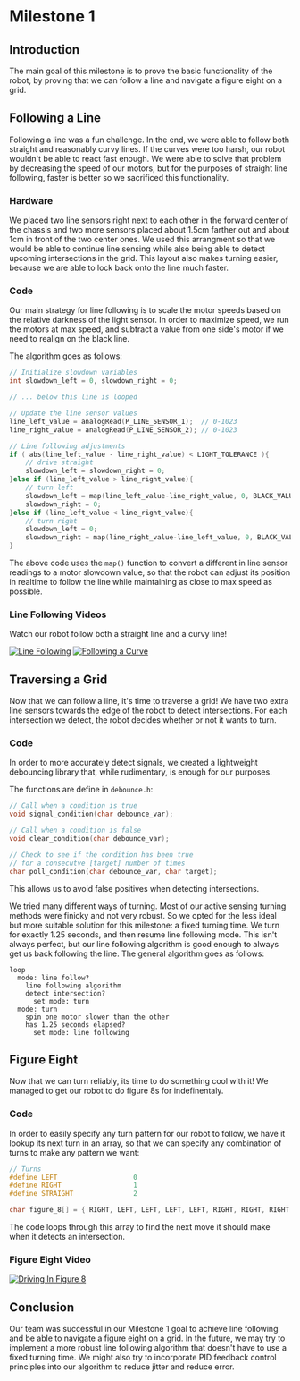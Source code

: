 # Milestone 1

## Introduction
The main goal of this milestone is to prove the basic functionality of the robot, by proving that we can follow a line and navigate a figure eight on a grid.

## Following a Line
Following a line was a fun challenge. In the end, we were able to follow both straight and reasonably curvy lines. If the curves were too harsh, our robot wouldn't be able to react fast enough. We were able to solve that problem by decreasing the speed of our motors, but for the purposes of straight line following, faster is better so we sacrificed this functionality.

### Hardware
We placed two line sensors right next to each other in the forward center of the chassis and two more sensors placed about 1.5cm farther out and about 1cm in front of the two center ones. We used this arrangment so that we would be able to continue line sensing while also being able to detect upcoming intersections in the grid. This layout also makes turning easier, because we are able to lock back onto the line much faster. 

### Code
Our main strategy for line following is to scale the motor speeds based on the relative darkness of the light sensor. In order to maximize speed, we run the motors at max speed, and subtract a value from one side's motor if we need to realign on the black line.

The algorithm goes as follows:

```cpp
// Initialize slowdown variables
int slowdown_left = 0, slowdown_right = 0;

// ... below this line is looped

// Update the line sensor values
line_left_value = analogRead(P_LINE_SENSOR_1);  // 0-1023
line_right_value = analogRead(P_LINE_SENSOR_2); // 0-1023

// Line following adjustments
if ( abs(line_left_value - line_right_value) < LIGHT_TOLERANCE ){
    // drive straight
    slowdown_left = slowdown_right = 0;
}else if (line_left_value > line_right_value){
    // turn left
    slowdown_left = map(line_left_value-line_right_value, 0, BLACK_VALUE-WHITE_VALUE, 0, 20);
    slowdown_right = 0;
}else if (line_left_value < line_right_value){
    // turn right
    slowdown_left = 0;
    slowdown_right = map(line_right_value-line_left_value, 0, BLACK_VALUE-WHITE_VALUE, 0, 20);
}
```

The above code uses the `map()` function to convert a different in line sensor readings to a motor slowdown value, so that the robot can adjust its position in realtime to follow the line while maintaining as close to max speed as possible.

### Line Following Videos
Watch our robot follow both a straight line and a curvy line!

[![Line Following](http://img.youtube.com/vi/coHGV5OTJF0/0.jpg)](https://www.youtube.com/watch?v=coHGV5OTJF0)
[![Following a Curve](http://img.youtube.com/vi/6YNuYDZxIUI/0.jpg)](https://www.youtube.com/watch?v=6YNuYDZxIUI)

## Traversing a Grid

Now that we can follow a line, it's time to traverse a grid! We have two extra line sensors towards the edge of the robot to detect intersections. For each intersection we detect, the robot decides whether or not it wants to turn. 

### Code

In order to more accurately detect signals, we created a lightweight debouncing library that, while rudimentary, is enough for our purposes. 

The functions are define in `debounce.h`:

```cpp
// Call when a condition is true
void signal_condition(char debounce_var);

// Call when a condition is false
void clear_condition(char debounce_var);

// Check to see if the condition has been true
// for a consecutve [target] number of times
char poll_condition(char debounce_var, char target);
```

This allows us to avoid false positives when detecting intersections.

We tried many different ways of turning. Most of our active sensing turning methods were finicky and not very robust. So we opted for the less ideal but more suitable solution for this milestone: a fixed turning time. We turn for exactly 1.25 seconds, and then resume line following mode. This isn't always perfect, but our line following algorithm is good enough to always get us back following the line. The general algorithm goes as follows:

```
loop
  mode: line follow?
    line following algorithm
    detect intersection?
      set mode: turn
  mode: turn
    spin one motor slower than the other
    has 1.25 seconds elapsed?
      set mode: line following
```


## Figure Eight

Now that we can turn reliably, its time to do something cool with it! We managed to get our robot to do figure 8s for indefinentaly. 


### Code

In order to easily specify any turn pattern for our robot to follow, we have it lookup its next turn in an array, so that we can specify any combination of turns to make any pattern we want:

```cpp
// Turns
#define LEFT                   0
#define RIGHT                  1
#define STRAIGHT               2

char figure_8[] = { RIGHT, LEFT, LEFT, LEFT, LEFT, RIGHT, RIGHT, RIGHT };
```

The code loops through this array to find the next move it should make when it detects an intersection. 

### Figure Eight Video
[![Driving In Figure 8](http://img.youtube.com/vi/ukufHEfCJcs/0.jpg)](https://www.youtube.com/watch?v=ukufHEfCJcs)

## Conclusion
Our team was successful in our Milestone 1 goal to achieve line following and be able to navigate a figure eight on a grid. In the future, we may try to implement a more robust line following algorithm that doesn't have to use a fixed turning time. We might also try to incorporate PID feedback control principles into our algorithm to reduce jitter and reduce error.
